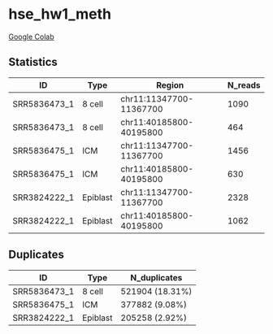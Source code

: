 # hse_hw1_meth
[Google Colab](https://colab.research.google.com/drive/1yBd1ycVFSprWuET_Lu60czm2ZlHpFyGw?usp=sharing)
## Statistics
**ID** | **Type** | **Region** | **N_reads** 
------------ | ------------- | ------------- | -------------
SRR5836473_1 | 8 cell | chr11:11347700-11367700 | 1090
SRR5836473_1 | 8 cell | chr11:40185800-40195800 | 464
SRR5836475_1 | ICM | chr11:11347700-11367700 | 1456
SRR5836475_1 | ICM | chr11:40185800-40195800 | 630
SRR3824222_1 | Epiblast | chr11:11347700-11367700 | 2328
SRR3824222_1 | Epiblast | chr11:40185800-40195800 | 1062
## Duplicates
**ID** | **Type** | **N_duplicates** 
------------ | ------------- | ------------- 
SRR5836473_1 | 8 cell | 521904 (18.31%)
SRR5836475_1 | ICM | 377882 (9.08%)
SRR3824222_1 | Epiblast | 205258 (2.92%)



